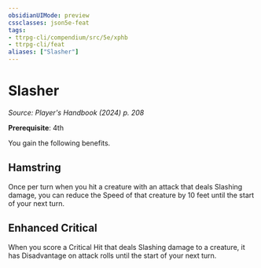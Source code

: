 ```yaml
---
obsidianUIMode: preview
cssclasses: json5e-feat
tags:
- ttrpg-cli/compendium/src/5e/xphb
- ttrpg-cli/feat
aliases: ["Slasher"]
---
```

# Slasher
*Source: Player's Handbook (2024) p. 208*  

**Prerequisite**: 4th

You gain the following benefits.

## Hamstring

Once per turn when you hit a creature with an attack that deals Slashing damage, you can reduce the Speed of that creature by 10 feet until the start of your next turn.

## Enhanced Critical

When you score a Critical Hit that deals Slashing damage to a creature, it has Disadvantage on attack rolls until the start of your next turn.